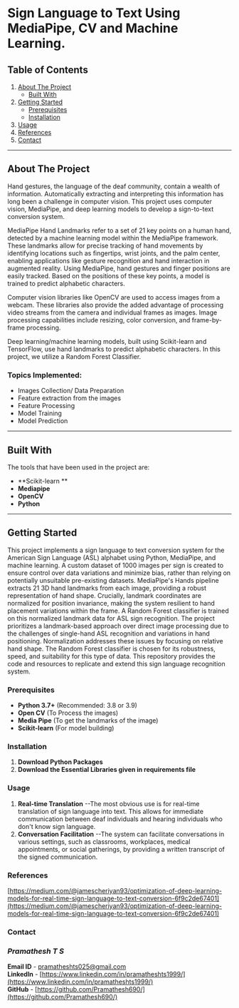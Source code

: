 # Sign Language to Text Using MediaPipe, CV and Machine Learning.

## Table of Contents

1. [About The Project](#about-the-project)
   - [Built With](#built-with)
2. [Getting Started](#getting-started)
   - [Prerequisites](#prerequisites)
   - [Installation](#installation)
3. [Usage](#usage)
4. [References](#references)
5. [Contact](#contact)

---

## About The Project
Hand gestures, the language of the deaf community, contain a wealth of information. Automatically extracting and interpreting this information has long been a challenge in computer vision. This project uses computer vision, MediaPipe, and deep learning models to develop a sign-to-text conversion system.

MediaPipe Hand Landmarks refer to a set of 21 key points on a human hand, detected by a machine learning model within the MediaPipe framework. These landmarks allow for precise tracking of hand movements by identifying locations such as fingertips, wrist joints, and the palm center, enabling applications like gesture recognition and hand interaction in augmented reality. Using MediaPipe, hand gestures and finger positions are easily tracked. Based on the positions of these key points, a model is trained to predict alphabetic characters.

Computer vision libraries like OpenCV are used to access images from a webcam. These libraries also provide the added advantage of processing video streams from the camera and individual frames as images.  Image processing capabilities include resizing, color conversion, and frame-by-frame processing.

Deep learning/machine learning models, built using Scikit-learn and TensorFlow, use hand landmarks to predict alphabetic characters. In this project, we utilize a Random Forest Classifier.


### Topics Implemented:
- Images Collection/ Data Preparation 
- Feature extraction from the  images 
- Feature Processing 
- Model Training 
- Model Prediction 


---

## Built With

The tools that have been used in the project are:

- **Scikit-learn **
- **Mediapipe**
- **OpenCV**
- **Python**

---

## Getting Started

This project implements a sign language to text conversion system for the American Sign Language (ASL) alphabet using Python, MediaPipe, and machine learning. A custom dataset of 1000 images per sign is created to ensure control over data variations and minimize bias, rather than relying on potentially unsuitable pre-existing datasets. MediaPipe's Hands pipeline extracts 21 3D hand landmarks from each image, providing a robust representation of hand shape. Crucially, landmark coordinates are normalized for position invariance, making the system resilient to hand placement variations within the frame. A Random Forest classifier is trained on this normalized landmark data for ASL sign recognition. The project prioritizes a landmark-based approach over direct image processing due to the challenges of single-hand ASL recognition and variations in hand positioning. Normalization addresses these issues by focusing on relative hand shape. The Random Forest classifier is chosen for its robustness, speed, and suitability for this type of data. This repository provides the code and resources to replicate and extend this sign language recognition system.

### Prerequisites

- **Python 3.7+** (Recommended: 3.8 or 3.9)
- **Open CV** (To Process the images)
- **Media Pipe** (To get the landmarks of the image)
- **Scikit-learn** (For model building)

### Installation

1. **Download Python Packages**  
2. **Download the Essential Libraries given in requirements file**

### Usage
1. **Real-time Translation**
     --The most obvious use is for real-time translation of sign language into text. This allows for immediate communication between deaf individuals and hearing individuals who don't know sign language.
2. **Conversation Facilitation**
    --The system can facilitate conversations in various settings, such as classrooms, workplaces, medical appointments, or social gatherings, by providing a written transcript of the signed communication.


### References
[https://medium.com/@jamescheriyan93/optimization-of-deep-learning-models-for-real-time-sign-language-to-text-conversion-6f9c2de67401](https://medium.com/@jamescheriyan93/optimization-of-deep-learning-models-for-real-time-sign-language-to-text-conversion-6f9c2de67401)

### Contact
### _Pramathesh T S_

**Email ID** - pramatheshts025@gmail.com<br>
**LinkedIn** - [https://www.linkedin.com/in/pramatheshts1999/](https://www.linkedin.com/in/pramatheshts1999/)<br>
**GitHub**   - [https://github.com/Pramathesh690/](https://github.com/Pramathesh690/)

